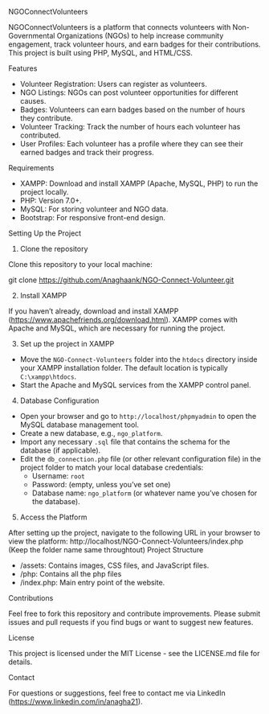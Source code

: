 NGOConnectVolunteers

NGOConnectVolunteers is a platform that connects volunteers with Non-Governmental Organizations (NGOs) to help increase community engagement, track volunteer hours, and earn badges for their contributions. This project is built using PHP, MySQL, and HTML/CSS.

Features

- Volunteer Registration: Users can register as volunteers.
- NGO Listings: NGOs can post volunteer opportunities for different causes.
- Badges: Volunteers can earn badges based on the number of hours they contribute.
- Volunteer Tracking: Track the number of hours each volunteer has contributed.
- User Profiles: Each volunteer has a profile where they can see their earned badges and track their progress.

Requirements

- XAMPP: Download and install XAMPP (Apache, MySQL, PHP) to run the project locally.
- PHP: Version 7.0+.
- MySQL: For storing volunteer and NGO data.
- Bootstrap: For responsive front-end design.

Setting Up the Project

1. Clone the repository

Clone this repository to your local machine:

git clone https://github.com/Anaghaank/NGO-Connect-Volunteer.git

2. Install XAMPP

If you haven’t already, download and install XAMPP (https://www.apachefriends.org/download.html). XAMPP comes with Apache and MySQL, which are necessary for running the project.

3. Set up the project in XAMPP

- Move the `NGO-Connect-Volunteers` folder into the `htdocs` directory inside your XAMPP installation folder. The default location is typically `C:\xampp\htdocs`.
- Start the Apache and MySQL services from the XAMPP control panel.

4. Database Configuration

- Open your browser and go to `http://localhost/phpmyadmin` to open the MySQL database management tool.
- Create a new database, e.g., `ngo_platform`.
- Import any necessary `.sql` file that contains the schema for the database (if applicable).
- Edit the `db_connection.php` file (or other relevant configuration file) in the project folder to match your local database credentials:
  - Username: `root`
  - Password: (empty, unless you’ve set one)
  - Database name: `ngo_platform` (or whatever name you’ve chosen for the database).

5. Access the Platform

After setting up the project, navigate to the following URL in your browser to view the platform:
http://localhost/NGO-Connect-Volunteers/index.php
(Keep the folder name same throughtout)
Project Structure

- /assets: Contains images, CSS files, and JavaScript files.
- /php: Contains all the php files
- /index.php: Main entry point of the website.

Contributions

Feel free to fork this repository and contribute improvements. Please submit issues and pull requests if you find bugs or want to suggest new features.

License

This project is licensed under the MIT License - see the LICENSE.md file for details.

Contact

For questions or suggestions, feel free to contact me via LinkedIn (https://www.linkedin.com/in/anagha21).

